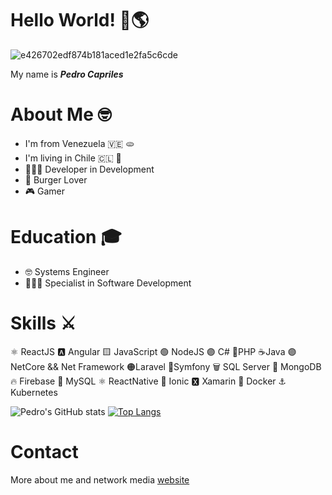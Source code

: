 # Hello World! 👋🌎 
![e426702edf874b181aced1e2fa5c6cde](https://user-images.githubusercontent.com/10298615/134107022-a0a1ce35-b013-4388-931d-cac9b21725f1.gif)

My name is **_Pedro Capriles_**

# About Me 🤓
* I'm from Venezuela 🇻🇪 🫓
* I'm living in Chile 🇨🇱 📍
* 👨🏻‍💻 Developer in Development
* 🍔 Burger Lover
* 🎮 Gamer

# Education 🎓
* 🤓 Systems Engineer
* 👨🏻‍💻 Specialist in Software Development

# Skills ⚔
⚛️ ReactJS
🅰️ Angular
🟨 JavaScript
🟢 NodeJS
🟣 C#
🐘PHP
☕️Java
🟣 NetCore && Net Framework
🟠Laravel
🎼Symfony
🗑 SQL Server
🍃 MongoDB
🔥 Firebase
🐬 MySQL
⚛️ ReactNative
🔵 Ionic
🆇 Xamarin
🐳 Docker
⚓️ Kubernetes

![Pedro's GitHub stats](https://github-readme-stats.vercel.app/api?username=zearkiatos&hide=contribs,prs&theme=dark&show_icons=true)
[![Top Langs](https://github-readme-stats.vercel.app/api/top-langs/?username=zearkiatos&layout=compact&theme=dark)](https://github.com/zearkiatos/github-readme-stats)


# Contact

More about me and network media [website](https://pedrocapriles.io)


